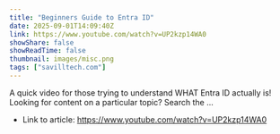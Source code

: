 ```yaml
---
title: "Beginners Guide to Entra ID"
date: 2025-09-01T14:09:40Z
link: https://www.youtube.com/watch?v=UP2kzp14WA0
showShare: false
showReadTime: false
thumbnail: images/misc.png
tags: ["savilltech.com"]
---
```

A quick video for those trying to understand WHAT Entra ID actually is! Looking for content on a particular topic? Search the ...

- Link to article: https://www.youtube.com/watch?v=UP2kzp14WA0